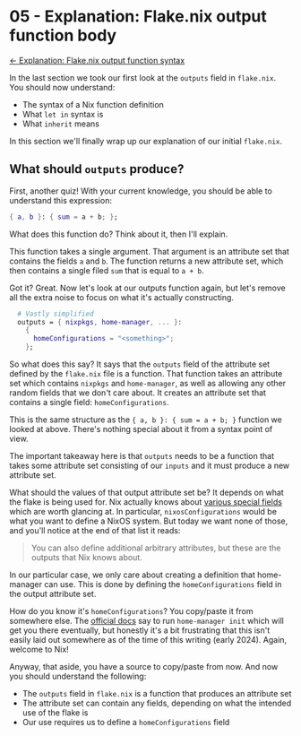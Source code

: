 # 05 - Explanation: Flake.nix output function body

[<- Explanation: Flake.nix output function syntax](04-explain-outputs-function.md)

In the last section we took our first look at the `outputs` field in
`flake.nix`. You should now understand:

- The syntax of a Nix function definition
- What `let in` syntax is
- What `inherit` means

In this section we'll finally wrap up our explanation of our initial
`flake.nix`.

## What should `outputs` produce?

First, another quiz! With your current knowledge, you should be able to
understand this expression:

```nix
{ a, b }: { sum = a + b; };
```

What does this function do? Think about it, then I'll explain.

This function takes a single argument. That argument is an attribute set that
contains the fields `a` and `b`. The function returns a new attribute set,
which then contains a single filed `sum` that is equal to `a + b`.

Got it? Great. Now let's look at our outputs function again, but let's remove
all the extra noise to focus on what it's actually constructing.

```nix
  # Vastly simplified
  outputs = { nixpkgs, home-manager, ... }:
    {
      homeConfigurations = "<something>";
    };
```

So what does this say? It says that the `outputs` field of the attribute set
defined by the `flake.nix` file is a function. That function takes an attribute
set which contains `nixpkgs` and `home-manager`, as well as allowing any other
random fields that we don't care about. It creates an attribute set that
contains a single field: `homeConfigurations`.

This is the same structure as the `{ a, b }: { sum = a + b; }` function we
looked at above. There's nothing special about it from a syntax point of view.

The important takeaway here is that `outputs` needs to be a function that takes
some attribute set consisting of our `inputs` and it must produce a new
attribute set.

What should the values of that output attribute set be? It depends on what the
flake is being used for. Nix actually knows about [various special fields](https://nixos.wiki/wiki/Flakes#Output_schema)
which are worth glancing at. In particular, `nixosConfigurations` would be what
you want to define a NixOS system. But today we want none of those, and you'll
notice at the end of that list it reads:

> You can also define additional arbitrary attributes, but these are the outputs that Nix knows about.

In our particular case, we only care about creating
a definition that home-manager can use. This is done by defining the
`homeConfigurations` field in the output attribute set.

How do you know it's `homeConfigurations`? You copy/paste it from somewhere
else. The [official docs](https://nix-community.github.io/home-manager/index.xhtml#sec-flakes-standalone)
say to run `home-manager init` which will get you there eventually, but honestly
it's a bit frustrating that this isn't easily laid out somewhere as of the time
of this writing (early 2024). Again, welcome to Nix!

Anyway, that aside, you have a source to copy/paste from now. And now you should
understand the following:

- The `outputs` field in `flake.nix` is a function that produces an attribute set
- The attribute set can contain any fields, depending on what the intended use of the flake is
- Our use requires us to define a `homeConfigurations` field
